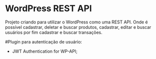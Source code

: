 # WordPress REST API

Projeto criando para utilizar o WordPress como uma REST API. Onde é possível cadastrar, deletar e buscar produtos, cadastrar, editar e buscar usuários por fim cadastrar e buscar transações.

#Plugin para autenticação de usuário:

- JWT Authentication for WP-API;
